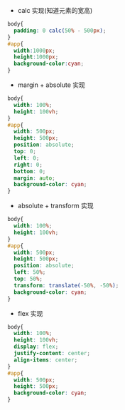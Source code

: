 - calc 实现(知道元素的宽高)
```css
body{
  padding: 0 calc(50% - 500px);
}
#app{
  width:1000px;
  height:1000px;
  background-color:cyan;
}
```
- margin + absolute 实现
```css
body{
  width: 100%;
  height: 100vh;
}
#app{
  width: 500px;
  height: 500px;
  position: absolute;
  top: 0;
  left: 0;
  right: 0;
  bottom: 0;
  margin: auto;
  background-color: cyan;
}
```
- absolute + transform 实现
```css
body{
  width: 100%;
  height: 100vh;
}
#app{
  width: 500px;
  height: 500px;
  position: absolute;
  left: 50%;
  top: 50%;
  transform: translate(-50%, -50%);
  background-color: cyan;
}
```
- flex 实现
```css
body{
  width: 100%;
  height: 100vh;
  display: flex;
  justify-content: center;
  align-items: center;
}
#app{
  width: 500px;
  height: 500px;
  background-color: cyan;
}

```